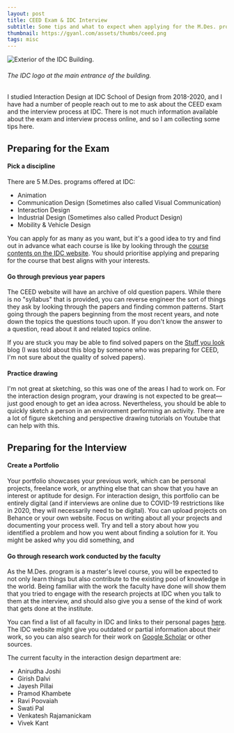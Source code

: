 ```yaml
---
layout: post
title: CEED Exam & IDC Interview
subtitle: Some tips and what to expect when applying for the M.Des. programs at IDC School of Design, IIT Bombay.
thumbnail: https://gyanl.com/assets/thumbs/ceed.png
tags: misc
---
```


![Exterior of the IDC Building.](https://gyanl.com/assets/idc-exterior.jpg)

###### The IDC logo at the main entrance of the building.

I studied Interaction Design at IDC School of Design from 2018-2020, and I have had a number of people reach out to me to ask about the CEED exam and the interview process at IDC. There is not much information available about the exam and interview process online, and so I am collecting some tips here.

## Preparing for the Exam

#### Pick a discipline
There are 5 M.Des. programs offered at IDC:

- Animation
- Communication Design (Sometimes also called Visual Communication)
- Interaction Design
- Industrial Design (Sometimes also called Product Design)
- Mobility & Vehicle Design

You can apply for as many as you want, but it's a good idea to try and find out in advance what each course is like by looking through the [course contents on the IDC website](http://www.idc.iitb.ac.in/academic/mdes-programs). You should prioritise applying and preparing for the course that best aligns with your interests.

#### Go through previous year papers
The CEED website will have an archive of old question papers. While there is no "syllabus" that is provided, you can reverse engineer the sort of things they ask by looking through the papers and finding common patterns. Start going through the papers beginning from the most recent years, and note down the topics the questions touch upon. If you don't know the answer to a question, read about it and related topics online. 

If you are stuck you may be able to find solved papers on the [Stuff you look](https://stuffyoulook.blogspot.com/p/ceed-mdes.html) blog (I was told about this blog by someone who was preparing for CEED, I'm not sure about the quality of solved papers).

#### Practice drawing
I'm not great at sketching, so this was one of the areas I had to work on. For the interaction design program, your drawing is not expected to be great—just good enough to get an idea across. Nevertheless, you should be able to quickly sketch a person in an environment performing an activity. There are a lot of figure sketching and perspective drawing tutorials on Youtube that can help with this.

## Preparing for the Interview

#### Create a Portfolio

Your portfolio showcases your previous work, which can be personal projects, freelance work, or anything else that can show that you have an interest or aptitude for design. For interaction design, this portfolio can be entirely digital (and if interviews are online due to COVID-19 restrictions like in 2020, they will necessarily need to be digital). You can upload projects on Behance or your own website. Focus on writing about all your projects and documenting your process well. Try and tell a story about how you identified a problem and how you went about finding a solution for it. You might be asked why you did something, and


#### Go through research work conducted by the faculty

As the M.Des. program is a master's level course, you will be expected to not only learn things but also contribute to the existing pool of knowledge in the world. Being familiar with the work the faculty have done will show them that you tried to engage with the research projects at IDC when you talk to them at the interview, and should also give you a sense of the kind of work that gets done at the institute.

You can find a list of all faculty in IDC and links to their personal pages [here](http://www.idc.iitb.ac.in/people/faculty). The IDC website might give you outdated or partial information about their work, so you can also search for their work on [Google Scholar](https://scholar.google.com/) or other sources.

The current faculty in the interaction design department are:

-   Anirudha Joshi
-   Girish Dalvi
-   Jayesh Pillai
-   Pramod Khambete
-   Ravi Poovaiah
-   Swati Pal
-   Venkatesh Rajamanickam
-   Vivek Kant
